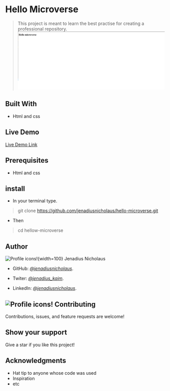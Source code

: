 # Hello Microverse

> This project is meant to learn the best practise for creating a professional repository.
![screenshot](assets/hellom.png)

## Built With

- Html and css

## Live Demo

[Live Demo Link](https://jenadiusnicholaus.github.io/hello-microverse/)

## Prerequisites

- Html and css

## install

- In your terminal type.

> git clone https://github.com/jenadiusnicholaus/hello-microverse.git

- Then

> cd hellow-microverse

## Author

 ![Profile icons!](https://github.githubassets.com/images/icons/emoji/unicode/1f464.png "profile pic" ){width=100} Jenadius Nicholaus

- GitHub: *[@jenadiusnicholaus](https://github.com/jenadiusnicholaus/)*.

- Twiter: *[@jenadius_kaim](https://twitter.com/jenadius_kaim)*.

- LinkedIn: *[@jenadiusnicholaus](https://www.linkedin.com/in/jenadius-nicholaus-73126819b/)*.

## ![Profile icons!](<https://github.githubassets.com/images/icons/emoji/unicode/1f91d.png> "profile pic")   Contributing

 Contributions, issues, and feature requests are welcome!

## Show your support

 Give a star if you like this project!

## Acknowledgments

- Hat tip to anyone whose code was used
- Inspiration
- etc
